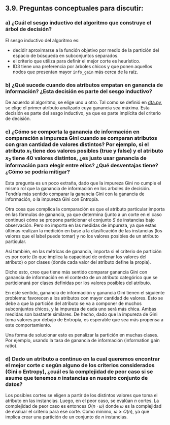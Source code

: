 ## 3.9. Preguntas conceptuales para discutir:

### a) ¿Cuál el sesgo inductivo del algoritmo que construye el árbol de decisión?

El sesgo inductivo del algoritmo es:  
- decidir aproximarse a la función objetivo por medio de la partición del espacio de búsqueda en subconjuntos separados.
- el criterio que utiliza para definir el mejor corte es heurístico.
- ID3 tiene una preferencia por árboles chicos y que ponen aquellos nodos que presentan mayor `info_gain` más cerca de la raíz.

### b) ¿Qué sucede cuando dos atributos empatan en ganancia de información? ¿Esta decisión es parte del sesgo inductivo?

De acuerdo al algoritmo, se elige uno u otro. Tal como se definió en [dta.py](./dta.py), se elige el primer atributo analizado cuya ganancia sea máxima. Esta decisión es parte del sesgo inductivo, ya que es parte implícita del criterio de decisión.    

### c) ¿Cómo se comporta la ganancia de información en comparación a impureza Gini cuando se comparan atributos con gran cantidad de valores distintos? Por ejemplo, si el atributo $x_1$ tiene dos valores posibles (true y false) y el atributo $x_2$ tiene 40 valores distintos, ¿es justo usar ganancia de información para elegir entre ellos? ¿Qué desventajas tiene? ¿Cómo se podría mitigar?

Esta pregunta es un poco extraña, dado que la impureza Gini no cumple el mismo rol que la ganancia de información en los arboles de decisión. Tendría más sentido comparar la ganancia Gini con la ganancia de información, o la impureza Gini con Entropía. 

Otra cosa que complica la comparación es que el atributo particular importa en las fórmulas de ganancia, ya que determina (junto a un corte en el caso continuo) cómo se propone particionar el conjunto $S$ de instancias bajo observación. Pero no importa en las medidas de impureza, ya que estas últimas realizan la medición en base a la clasificación de las instancias (los valores que el label puede tomar) y no los valores posibles de un atributo particular.

Así también, en las métricas de ganancia, importa si el criterio de partición es por corte (lo que implica la capacidad de ordenar los valores del atributo) o por clases (donde cada valor del atributo define la propia).

Dicho esto, creo que tiene más sentido comparar ganancia Gini con ganancia de información en el contexto de un atributo categórico que se particionará por clases definidas por los valores posibles del atributo.

En este sentido, ganancia de información y ganancia Gini tienen el siguiente problema: favorecen a los atributos con mayor cantidad de valores. Esto se debe a que la partición del atributo se va a componer de muchos subconjuntos chicos, y la impureza de cada uno será más chica. Ambas medidas son bastante similares. De hecho, dado que la impureza de Gini toma valores por debajo de Entropía, es esperable que sea más propensa a este comportamiento.

Una forma de solucionar esto es penalizar la partición en muchas clases. Por ejemplo, usando la tasa de ganancia de información (information gain ratio).

### d) Dado un atributo a continuo en la cual queremos encontrar el mejor corte $c$ según alguno de los criterios considerados (Gini o Entropy), ¿cuál es la complejidad de peor caso si se asume que tenemos $n$ instancias en nuestro conjunto de datos?

Los posibles cortes se eligen a partir de los distintos valores que toma el atributo en las instancias. Luego, en el peor caso, se evalúan $n$ cortes. La complejidad de peor caso es entonces $O(n \cdot \omega)$ donde $\omega$ es la complejidad de evaluar el criterio para ese corte. Como mínimo, $\omega \geq O(n)$, ya que implica crear una partición de un conjunto de $n$ instancias.
